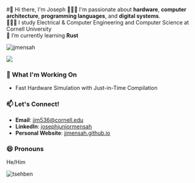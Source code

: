 #👋 Hi there, I'm Joseph
👩🏻‍💻 I'm passionate about **hardware**, **computer architecture**, **programming languages**, and **digital systems**.<br/>
👩🏻‍🎓 I study Electrical & Computer Engineering and Computer Science at Cornell University<br/>
🌱 I’m currently learning **Rust**

<p align="left"> <img src="https://komarev.com/ghpvc/?username=jjmensah&label=Profile%20views&color=0e75b6&style=flat" alt="jjmensah" /> </p>

![](https://github-readme-stats.vercel.app/api?username=jjmensah&theme=radical&hide_border=false&include_all_commits=true&count_private=true)<br/>

### 🔭 What I'm Working On
- Fast Hardware Simulation with Just-in-Time Compilation

### 📫 Let's Connect!
- **Email**: [jjm536@cornell.edu](mailto:jjm536@cornell.com)
- **LinkedIn**: [josephjuniormensah](https://www.linkedin.com/in/josephjuniormensah/)
- **Personal Website**: [jjmensah.github.io](https://jjmensah.github.io)

### 😄 Pronouns
He/Him
<p><img align="center" src="https://github-readme-streak-stats.herokuapp.com/?user=jjmensah&" alt="tsehben" /></p>
<!--
**jjmensah/jjmensah** is a ✨ _special_ ✨ repository because its `README.md` (this file) appears on your GitHub profile.

Here are some ideas to get you started:

- 🔭 I’m currently working on ...
- 🌱 I’m currently learning ...
- 👯 I’m looking to collaborate on ...
- 🤔 I’m looking for help with ...
- 💬 Ask me about ...
- 📫 How to reach me: ...
- 😄 Pronouns: ...
- ⚡ Fun fact: ...
-->
